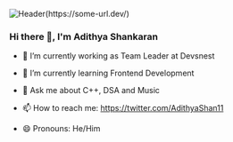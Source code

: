![Header](https://media.discordapp.net/attachments/757882448490135582/860628511231180846/Simple_Technology_LinkedIn_Banner.png"Header")(https://some-url.dev/)
                                        
 ###    Hi there 👋, I'm Adithya Shankaran

<!--
**Adicr7fan/Adicr7fan** is a ✨ _special_ ✨ repository because its `README.md` (this file) appears on your GitHub profile.

Here are some ideas to get you started:
-->

- 🔭 I’m currently working as Team Leader at Devsnest

- 🌱 I’m currently learning Frontend Development

<!-- - 👯 I’m looking to collaborate on ... -->
<!-- - 🤔 I’m looking for help with ... -->
- 💬 Ask me about C++, DSA and Music

- 📫 How to reach me: https://twitter.com/AdithyaShan11
- 😄 Pronouns: He/Him
<!-- - ⚡ Fun fact: ... -->
